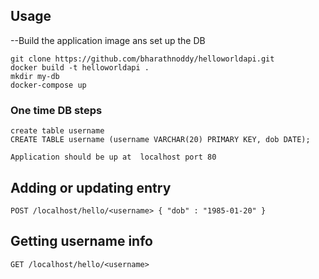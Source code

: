 ## Usage
--Build the application image  ans set up the DB
```
git clone https://github.com/bharathnoddy/helloworldapi.git
docker build -t helloworldapi .
mkdir my-db
docker-compose up

```


### One time DB steps
```
create table username
CREATE TABLE username (username VARCHAR(20) PRIMARY KEY, dob DATE);
```

`Application should be up at  localhost port 80`

##  Adding or updating entry
`POST /localhost/hello/<username> { "dob" : "1985-01-20" }`

## Getting username info
`GET /localhost/hello/<username>`
